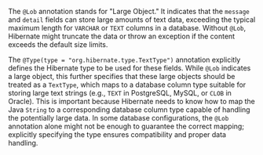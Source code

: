 The `@Lob` annotation stands for "Large Object." It indicates that the `message` and `detail` fields can store large amounts of text data, exceeding the typical maximum length for `VARCHAR` or `TEXT` columns in a database.  Without `@Lob`, Hibernate might truncate the data or throw an exception if the content exceeds the default size limits.

The `@Type(type = "org.hibernate.type.TextType")` annotation explicitly defines the Hibernate type to be used for these fields. While `@Lob` indicates a large object, this further specifies that these large objects should be treated as a `TextType`, which maps to a database column type suitable for storing large text strings (e.g., `TEXT` in PostgreSQL, MySQL, or `CLOB` in Oracle).  This is important because Hibernate needs to know how to map the Java `String` to a corresponding database column type capable of handling the potentially large data. In some database configurations, the `@Lob` annotation alone might not be enough to guarantee the correct mapping;  explicitly specifying the type ensures compatibility and proper data handling.